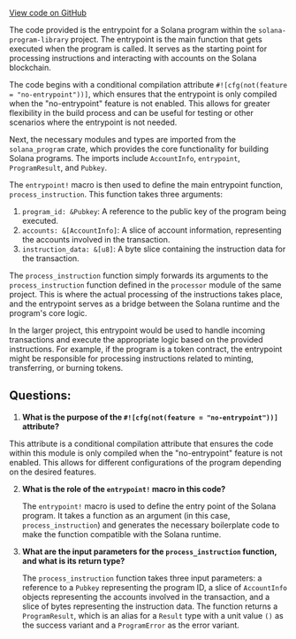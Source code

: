 [View code on GitHub](https://github.com/solana-labs/solana-program-library/examples/rust/transfer-lamports/src/entrypoint.rs)

The code provided is the entrypoint for a Solana program within the `solana-program-library` project. The entrypoint is the main function that gets executed when the program is called. It serves as the starting point for processing instructions and interacting with accounts on the Solana blockchain.

The code begins with a conditional compilation attribute `#![cfg(not(feature = "no-entrypoint"))]`, which ensures that the entrypoint is only compiled when the "no-entrypoint" feature is not enabled. This allows for greater flexibility in the build process and can be useful for testing or other scenarios where the entrypoint is not needed.

Next, the necessary modules and types are imported from the `solana_program` crate, which provides the core functionality for building Solana programs. The imports include `AccountInfo`, `entrypoint`, `ProgramResult`, and `Pubkey`.

The `entrypoint!` macro is then used to define the main entrypoint function, `process_instruction`. This function takes three arguments:

1. `program_id: &Pubkey`: A reference to the public key of the program being executed.
2. `accounts: &[AccountInfo]`: A slice of account information, representing the accounts involved in the transaction.
3. `instruction_data: &[u8]`: A byte slice containing the instruction data for the transaction.

The `process_instruction` function simply forwards its arguments to the `process_instruction` function defined in the `processor` module of the same project. This is where the actual processing of the instructions takes place, and the entrypoint serves as a bridge between the Solana runtime and the program's core logic.

In the larger project, this entrypoint would be used to handle incoming transactions and execute the appropriate logic based on the provided instructions. For example, if the program is a token contract, the entrypoint might be responsible for processing instructions related to minting, transferring, or burning tokens.
## Questions: 
 1. **What is the purpose of the `#![cfg(not(feature = "no-entrypoint"))]` attribute?**

   This attribute is a conditional compilation attribute that ensures the code within this module is only compiled when the "no-entrypoint" feature is not enabled. This allows for different configurations of the program depending on the desired features.

2. **What is the role of the `entrypoint!` macro in this code?**

   The `entrypoint!` macro is used to define the entry point of the Solana program. It takes a function as an argument (in this case, `process_instruction`) and generates the necessary boilerplate code to make the function compatible with the Solana runtime.

3. **What are the input parameters for the `process_instruction` function, and what is its return type?**

   The `process_instruction` function takes three input parameters: a reference to a `Pubkey` representing the program ID, a slice of `AccountInfo` objects representing the accounts involved in the transaction, and a slice of bytes representing the instruction data. The function returns a `ProgramResult`, which is an alias for a `Result` type with a unit value `()` as the success variant and a `ProgramError` as the error variant.